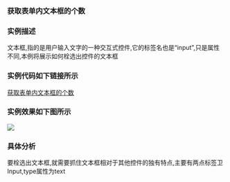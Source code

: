 ### 获取表单内文本框的个数

### 实例描述
文本框,指的是用户输入文字的一种交互式控件,它的标签名也是“input”,只是属性不同,本例将展示如何栓选出控件的文本框

### 实例代码如下链接所示
[获取表单内文本框的个数](获取表单内文本框的个数.html)

### 实例效果如下图所示
![](http://i.imgur.com/7blw0gg.gif)

### 具体分析
要栓选出文本框,就需要抓住文本框相对于其他控件的独有特点,主要有两点标签卫Input,type属性为text

